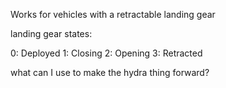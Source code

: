 Works for vehicles with a retractable landing gear

landing gear states:

0: Deployed
1: Closing
2: Opening
3: Retracted

what can I use to make the hydra thing forward?